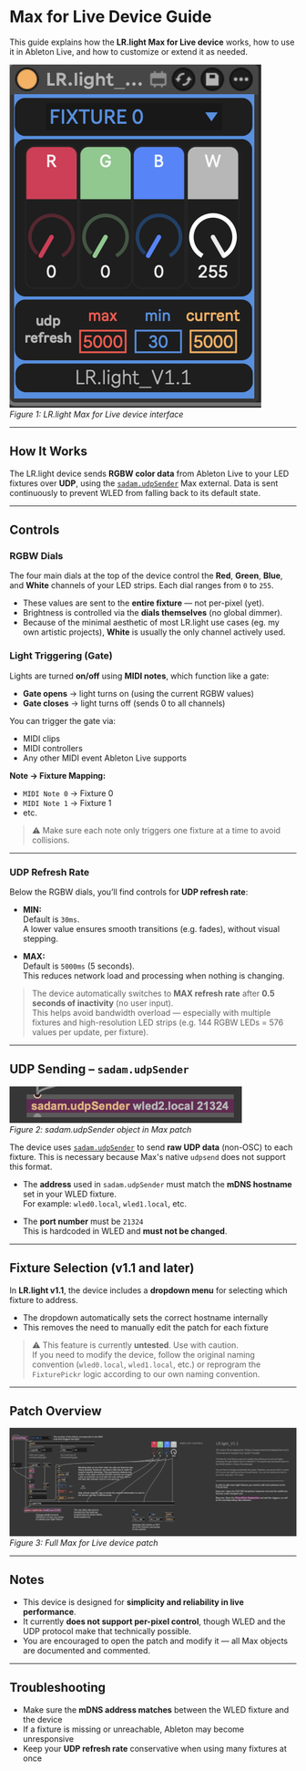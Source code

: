 # Max for Live Device Guide

This guide explains how the **LR.light Max for Live device** works, how to use it in Ableton Live, and how to customize or extend it as needed.

![Device UI Screenshot](./images/LR.light_M4L_Device.png)  
*Figure 1: LR.light Max for Live device interface*

---

## How It Works

The LR.light device sends **RGBW color data** from Ableton Live to your LED fixtures over **UDP**, using the [`sadam.udpSender`](http://www.sadam.hu/en/software) Max external. Data is sent continuously to prevent WLED from falling back to its default state.

---

## Controls

### RGBW Dials

The four main dials at the top of the device control the **Red**, **Green**, **Blue**, and **White** channels of your LED strips. Each dial ranges from `0` to `255`.

- These values are sent to the **entire fixture** — not per-pixel (yet).
- Brightness is controlled via the **dials themselves** (no global dimmer).
- Because of the minimal aesthetic of most LR.light use cases (eg. my own artistic projects), **White** is usually the only channel actively used.

### Light Triggering (Gate)

Lights are turned **on/off** using **MIDI notes**, which function like a gate:

- **Gate opens** → light turns on (using the current RGBW values)
- **Gate closes** → light turns off (sends 0 to all channels)

You can trigger the gate via:
- MIDI clips
- MIDI controllers
- Any other MIDI event Ableton Live supports

**Note → Fixture Mapping:**

- `MIDI Note 0` → Fixture 0  
- `MIDI Note 1` → Fixture 1  
- etc.

> ⚠️ Make sure each note only triggers one fixture at a time to avoid collisions.

---

### UDP Refresh Rate

Below the RGBW dials, you’ll find controls for **UDP refresh rate**:

- **MIN:**  
  Default is `30ms`.  
  A lower value ensures smooth transitions (e.g. fades), without visual stepping.

- **MAX:**  
  Default is `5000ms` (5 seconds).  
  This reduces network load and processing when nothing is changing.

> The device automatically switches to **MAX refresh rate** after **0.5 seconds of inactivity** (no user input).  
> This helps avoid bandwidth overload — especially with multiple fixtures and high-resolution LED strips (e.g. 144 RGBW LEDs = 576 values per update, per fixture).

---

## UDP Sending – `sadam.udpSender`

![sadam.udpSender Object](./images/LR.light_sadam_udpSender.png)  
*Figure 2: sadam.udpSender object in Max patch*

The device uses [`sadam.udpSender`](http://www.sadam.hu/en/software) to send **raw UDP data** (non-OSC) to each fixture. This is necessary because Max's native `udpsend` does not support this format.

- The **address** used in `sadam.udpSender` must match the **mDNS hostname** set in your WLED fixture.  
  For example: `wled0.local`, `wled1.local`, etc.

- The **port number** must be `21324`  
  This is hardcoded in WLED and **must not be changed**.

---

## Fixture Selection (v1.1 and later)

In **LR.light v1.1**, the device includes a **dropdown menu** for selecting which fixture to address.

- The dropdown automatically sets the correct hostname internally
- This removes the need to manually edit the patch for each fixture

> ⚠️ This feature is currently **untested**. Use with caution.  
> If you need to modify the device, follow the original naming convention (`wled0.local`, `wled1.local`, etc.) or reprogram the `FixturePickr` logic according to our own naming convention.

---

## Patch Overview

![Full Max Patch Screenshot](./images/LR.light_MaxPatch_Overview.png)  
*Figure 3: Full Max for Live device patch*

---

## Notes

- This device is designed for **simplicity and reliability in live performance**.
- It currently **does not support per-pixel control**, though WLED and the UDP protocol make that technically possible.
- You are encouraged to open the patch and modify it — all Max objects are documented and commented.

---

## Troubleshooting

- Make sure the **mDNS address matches** between the WLED fixture and the device
- If a fixture is missing or unreachable, Ableton may become unresponsive
- Keep your **UDP refresh rate** conservative when using many fixtures at once

